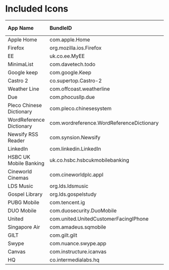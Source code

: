 # Included Icons

| App Name                 | BundleID                                  | Date Added |
| :----------------------- | :---------------------------------------- | :--------- |
| Apple Home               | com.apple.Home                            | XX/XX/XX   |
| Firefox                  | org.mozilla.ios.Firefox                   | XX/XX/XX   |
| EE                       | uk.co.ee.MyEE                             | XX/XX/XX   |
| MinimaList               | com.davetech.todo                         | XX/XX/XX   |
| Google keep              | com.google.Keep                           | XX/XX/XX   |
| Castro 2                 | co.supertop.Castro-2                      | XX/XX/XX   |
| Weather Line             | com.offcoast.weatherline                  | XX/XX/XX   |
| Due                      | com.phocusllp.due                         | XX/XX/XX   |
| Pleco Chinese Dictionary | com.pleco.chinesesystem                   | XX/XX/XX   |
| WordReference Dictionary | com.wordreference.WordReferenceDictionary | XX/XX/XX   |
| Newsify RSS Reader       | com.synsion.Newsify                       | XX/XX/XX   |
| LinkedIn                 | com.linkedin.LinkedIn                     | XX/XX/XX   |
| HSBC UK Mobile Banking   | uk.co.hsbc.hsbcukmobilebanking            | XX/XX/XX   |
| Cineworld Cinemas        | com.cineworldplc.appl                     | XX/XX/XX   |
| LDS Music                | org.lds.ldsmusic                          | XX/XX/XX   |
| Gospel Library           | org.lds.gospelstudy                       | XX/XX/XX   |
| PUBG Mobile              | com.tencent.ig                            | XX/XX/XX   |
| DUO Mobile               | com.duosecurity.DuoMobile                 | XX/XX/XX   |
| United                   | com.united.UnitedCustomerFacingIPhone     | XX/XX/XX   |
| Singapore Air            | com.amadeus.sqmobile                      | XX/XX/XX   |
| GILT                     | com.gilt.gilt                             | XX/XX/XX   |
| Swype                    | com.nuance.swype.app                      | XX/XX/XX   |
| Canvas                   | com.instructure.icanvas                   | 05/03/18   |
| HQ                       | co.intermedialabs.hq                      | 05/03/18   |
